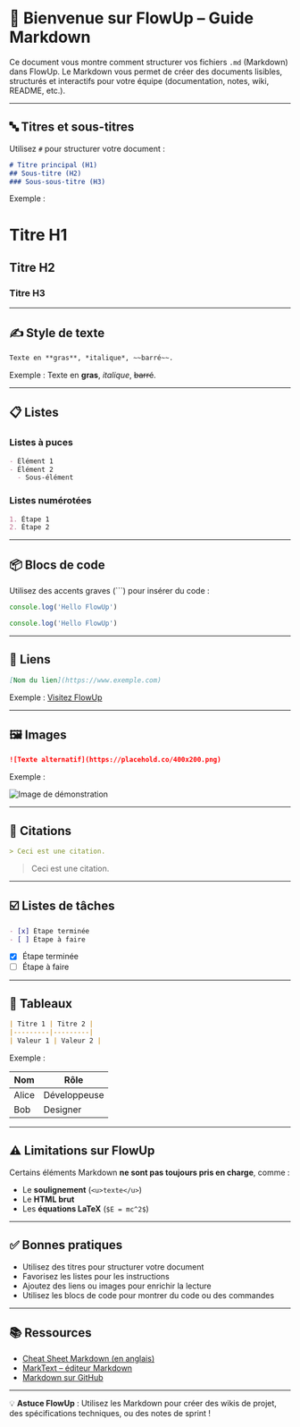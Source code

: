 # 📝 Bienvenue sur FlowUp – Guide Markdown

Ce document vous montre comment structurer vos fichiers `.md` (Markdown) dans FlowUp. Le Markdown vous permet de créer des documents lisibles, structurés et interactifs pour votre équipe (documentation, notes, wiki, README, etc.).

---

## 🔤 Titres et sous-titres

Utilisez `#` pour structurer votre document :

```markdown
# Titre principal (H1)
## Sous-titre (H2)
### Sous-sous-titre (H3)
```

Exemple :

# Titre H1
## Titre H2
### Titre H3

---

## ✍️ Style de texte

```markdown
Texte en **gras**, *italique*, ~~barré~~.
```

Exemple :
Texte en **gras**, *italique*, ~~barré~~.

---

## 📋 Listes

### Listes à puces

```markdown
- Élément 1
- Élément 2
  - Sous-élément
```

### Listes numérotées

```markdown
1. Étape 1
2. Étape 2
```

---

## 📦 Blocs de code

Utilisez des accents graves (```) pour insérer du code :

```js
console.log('Hello FlowUp')
```

```js
console.log('Hello FlowUp')
```

---

## 🔗 Liens

```markdown
[Nom du lien](https://www.exemple.com)
```

Exemple :
[Visitez FlowUp](https://example.com)

---

## 🖼️ Images

```markdown
![Texte alternatif](https://placehold.co/400x200.png)
```

Exemple :

![Image de démonstration](https://placehold.co/400x200.png)

---

## 🧾 Citations

```markdown
> Ceci est une citation.
```

> Ceci est une citation.

---

## ☑️ Listes de tâches

```markdown
- [x] Étape terminée
- [ ] Étape à faire
```

- [x] Étape terminée
- [ ] Étape à faire

---

## 🧮 Tableaux

```markdown
| Titre 1 | Titre 2 |
|---------|---------|
| Valeur 1 | Valeur 2 |
```

Exemple :

| Nom     | Rôle       |
|---------|------------|
| Alice   | Développeuse |
| Bob     | Designer    |

---

## ⚠️ Limitations sur FlowUp

Certains éléments Markdown **ne sont pas toujours pris en charge**, comme :

- Le **soulignement** (`<u>texte</u>`)
- Le **HTML brut**
- Les **équations LaTeX** (`$E = mc^2$`)

---

## ✅ Bonnes pratiques

- Utilisez des titres pour structurer votre document
- Favorisez les listes pour les instructions
- Ajoutez des liens ou images pour enrichir la lecture
- Utilisez les blocs de code pour montrer du code ou des commandes

---

## 📚 Ressources

- [Cheat Sheet Markdown (en anglais)](https://www.markdownguide.org/cheat-sheet/)
- [MarkText – éditeur Markdown](https://marktext.app/)
- [Markdown sur GitHub](https://guides.github.com/features/mastering-markdown/)

---

💡 **Astuce FlowUp** : Utilisez les Markdown pour créer des wikis de projet, des spécifications techniques, ou des notes de sprint !
